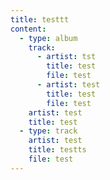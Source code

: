 ```yaml
---
title: testtt
content:
  - type: album
    track:
      - artist: tst
        title: test
        file: test
      - artist: test
        title: test
        file: test
    artist: test
    title: test
  - type: track
    artist: test
    title: testts
    file: test
---
```

